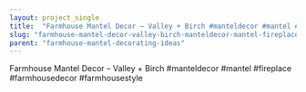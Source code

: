 ```yaml
---
layout: project_single
title:  "Farmhouse Mantel Decor – Valley + Birch #manteldecor #mantel #fireplace #farmhousedecor #farmhousestyle"
slug: "farmhouse-mantel-decor-valley-birch-manteldecor-mantel-fireplace-farmhousedecor-farmhousestyle"
parent: "farmhouse-mantel-decorating-ideas"
---
```

Farmhouse Mantel Decor – Valley + Birch #manteldecor #mantel #fireplace #farmhousedecor #farmhousestyle